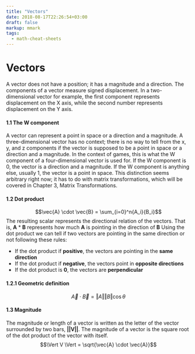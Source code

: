 ```yaml
---
title: "Vectors"
date: 2018-08-17T22:26:54+03:00
draft: false
markup: mmark
tags:
  - math-cheat-sheets
---
```

# Vectors
A vector does not have a position; it has a magnitude and a direction. The components of
a vector measure signed displacement. In a two-dimensional vector for example, the first
component represents displacement on the X axis, while the second number represents
displacement on the Y axis.

#### 1.1 The W component
A vector can represent a point in space or a direction and a magnitude. A three-dimensional
vector has no context; there is no way to tell from the x, y, and z components if the vector is
supposed to be a point in space or a direction and a magnitude. In the context of games,
this is what the W component of a four-dimensional vector is used for.
If the W component is 0, the vector is a direction and a magnitude. If the W component is
anything else, usually 1, the vector is a point in space. This distinction seems arbitrary right
now; it has to do with matrix transformations, which will be covered in Chapter 3, Matrix
Transformations.

#### 1.2 Dot product
$$\vec{A} \cdot \vec{B} = \sum_{i=0}^n{A_i}{B_i}$$
The resulting scalar represents the directional relation of the vectors. That is, **A** * **B** represents how much **A** is pointing in the direction of **B**
Using the dot product we can tell if two vectors are pointing in the same direction or not following these rules:
+ If the dot product if **positive**, the vectors are pointing in the **same direction**
+ If the dot product if **negative**, the vectors point in **opposite directions**
+ If the dot product is **0**, the vectors are **perpendicular**


#### 1.2.1 Geometric definition
$$\vec{A} \cdot \vec{B} = \Vert A \Vert \Vert B \Vert \cos\theta$$
#### 1.3 Magnitude
The magnitude or length of a vector is written as the letter of the vector surrounded by two bars, **||V||**. The magnitude of a vector is the square root of the dot product of the vector with itself.
$$\Vert V \Vert = \sqrt{\vec{A} \cdot \vec{A}}$$


